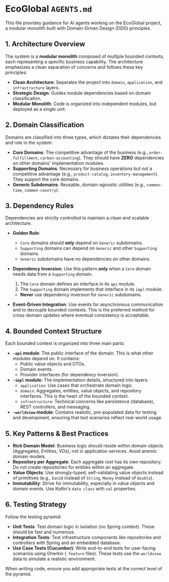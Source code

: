 # EcoGlobal `AGENTS.md`

This file provides guidance for AI agents working on the EcoGlobal project, a modular monolith built with Domain-Driven Design (DDD) principles.

## 1. Architecture Overview

The system is a **modular monolith** composed of multiple bounded contexts, each representing a specific business capability. The architecture emphasizes a clean separation of concerns and follows these key principles:

- **Clean Architecture**: Separates the project into `domain`, `application`, and `infrastructure` layers.
- **Strategic Design**: Guides module dependencies based on domain classification.
- **Modular Monolith**: Code is organized into independent modules, but deployed as a single unit.

## 2. Domain Classification

Domains are classified into three types, which dictates their dependencies and role in the system:

- **Core Domains**: The competitive advantage of the business (e.g., `order-fulfillment`, `carbon-accounting`). They should have **ZERO** dependencies on other domains' implementation modules.
- **Supporting Domains**: Necessary for business operations but not a competitive advantage (e.g., `product-catalog`, `inventory-management`). They support the core domains.
- **Generic Subdomains**: Reusable, domain-agnostic utilities (e.g., `common-time`, `common-country`).

## 3. Dependency Rules

Dependencies are strictly controlled to maintain a clean and scalable architecture.

- **Golden Rule**:
  - `Core` domains should **only** depend on `Generic` subdomains.
  - `Supporting` domains can depend on `Generic` and other `Supporting` domains.
  - `Generic` subdomains have no dependencies on other domains.

- **Dependency Inversion**: Use this pattern **only** when a `Core` domain needs data from a `Supporting` domain.
  1. The `Core` domain defines an interface in its `api` module.
  2. The `Supporting` domain implements that interface in its `impl` module.
  - **Never** use dependency inversion for `Generic` subdomains.

- **Event-Driven Integration**: Use events for asynchronous communication and to decouple bounded contexts. This is the preferred method for cross-domain updates where eventual consistency is acceptable.

## 4. Bounded Context Structure

Each bounded context is organized into three main parts:

- **`-api` module**: The public interface of the domain. This is what other modules depend on. It contains:
  - Public value objects and DTOs.
  - Domain events.
  - Provider interfaces (for dependency inversion).
- **`-impl` module**: The implementation details, structured into layers:
  - `application`: Use cases that orchestrate domain logic.
  - `domain`: Aggregates, entities, value objects, and repository interfaces. This is the heart of the bounded context.
  - `infrastructure`: Technical concerns like persistence (database), REST controllers, and messaging.
- **`-worldview` module**: Contains realistic, pre-populated data for testing and development, ensuring that test scenarios reflect real-world usage.

## 5. Key Patterns & Best Practices

- **Rich Domain Model**: Business logic should reside within domain objects (Aggregates, Entities, VOs), not in application services. Avoid anemic domain models.
- **Repository per Aggregate**: Each aggregate root has its own repository. Do not create repositories for entities within an aggregate.
- **Value Objects**: Use strongly-typed, self-validating value objects instead of primitives (e.g., `Ean18` instead of `String`, `Money` instead of `Double`).
- **Immutability**: Strive for immutability, especially in value objects and domain events. Use Kotlin's `data class` with `val` properties.

## 6. Testing Strategy

Follow the testing pyramid:

- **Unit Tests**: Test domain logic in isolation (no Spring context). These should be fast and numerous.
- **Integration Tests**: Test infrastructure components like repositories and controllers with Spring and an embedded database.
- **Use Case Tests (Cucumber)**: Write end-to-end tests for user-facing scenarios using Gherkin (`.feature` files). These tests use the `worldview` data to simulate a realistic environment.

When writing code, ensure you add appropriate tests at the correct level of the pyramid.
